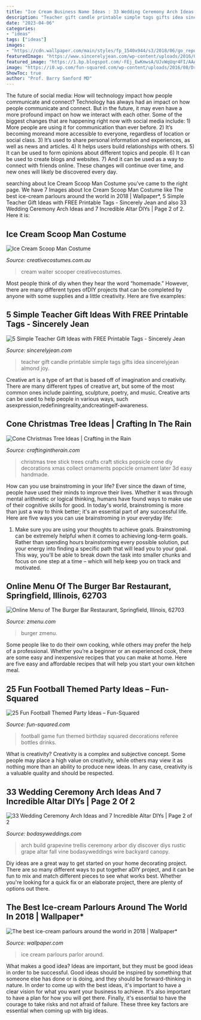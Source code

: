 ```yaml
---
title: "Ice Cream Business Name Ideas : 33 Wedding Ceremony Arch Ideas And 7 Incredible Altar Diys"
description: "Teacher gift candle printable simple tags gifts idea sincerelyjean almond joy"
date: "2023-04-06"
categories:
- "ideas"
tags: ["ideas"]
images:
- "https://cdn.wallpaper.com/main/styles/fp_1540x944/s3/2018/06/go_republicofbooza_interior2.jpg"
featuredImage: "https://www.sincerelyjean.com/wp-content/uploads/2016/08/Candle-teacher-gift.jpg"
featured_image: "https://1.bp.blogspot.com/-FEj_EwKmwsA/UJvWqUqr4FI/AAAAAAAACuw/6lNSLL85pws/s1600/popsicle+stick+tree.jpg"
image: "https://i0.wp.com/fun-squared.com/wp-content/uploads/2016/08/DrinkBottlesFootbalParty.jpg?resize=650%2C971&amp;ssl=1"
ShowToc: true
author: "Prof. Barry Sanford MD"
---
```



The future of social media: How will technology impact how people communicate and connect?
Technology has always had an impact on how people communicate and connect. But in the future, it may even have a more profound impact on how we interact with each other. Some of the biggest changes that are happening right now with social media include: 1) More people are using it for communication than ever before. 2) It’s becoming moreand more accessible to everyone, regardless of location or social class. 3) It’s used to share personal information and experiences, as well as news and articles. 4) It helps users build relationships with others. 5) It can be used to form opinions about different topics and people. 6) It can be used to create blogs and websites. 7) And it can be used as a way to connect with friends online. These changes will continue over time, and new ones will likely be discovered every day.

	

		
searching about Ice Cream Scoop Man Costume you've came to the right page. We have 7 Images about Ice Cream Scoop Man Costume like The best ice-cream parlours around the world in 2018 | Wallpaper*, 5 Simple Teacher Gift Ideas with FREE Printable Tags - Sincerely Jean and also 33 Wedding Ceremony Arch Ideas and 7 Incredible Altar DIYs | Page 2 of 2. Here it is:
		
    
## Ice Cream Scoop Man Costume

<img loading=lazy src="https://www.creativecostumes.com.au/wp-content/uploads/2018/07/CC_April_18_064-768x1024.jpg" onerror="this.onerror=null;this.src='https://tse1.mm.bing.net/th?id=OIP.s3uS7TcsRKNrQRtjwJ0I3gHaJ4&amp;pid=15.1';" alt="Ice Cream Scoop Man Costume">

_Source: creativecostumes.com.au_

>cream waiter scooper creativecostumes. 

	

Most people think of diy when they hear the word “homemade.” However, there are many different types ofDIY projects that can be completed by anyone with some supplies and a little creativity. Here are five examples:

    
## 5 Simple Teacher Gift Ideas With FREE Printable Tags - Sincerely Jean

<img loading=lazy src="https://www.sincerelyjean.com/wp-content/uploads/2016/08/Candle-teacher-gift.jpg" onerror="this.onerror=null;this.src='https://tse2.mm.bing.net/th?id=OIP.w3k3XMY1Utr-s19tp7SZkgHaLH&amp;pid=15.1';" alt="5 Simple Teacher Gift Ideas with FREE Printable Tags - Sincerely Jean">

_Source: sincerelyjean.com_

>teacher gift candle printable simple tags gifts idea sincerelyjean almond joy. 

	

Creative art is a type of art that is based off of imagination and creativity. There are many different types of creative art, but some of the most common ones include painting, sculpture, poetry, and music. Creative arts can be used to help people in various ways, such asexpression,redefiningreality,andcreatingelf-awareness.

    
## Cone Christmas Tree Ideas | Crafting In The Rain

<img loading=lazy src="https://1.bp.blogspot.com/-FEj_EwKmwsA/UJvWqUqr4FI/AAAAAAAACuw/6lNSLL85pws/s1600/popsicle+stick+tree.jpg" onerror="this.onerror=null;this.src='https://tse4.mm.bing.net/th?id=OIP.3EAiXRn9l8PK0ZL6khe6xAHaJu&amp;pid=15.1';" alt="Cone Christmas Tree Ideas | Crafting in the Rain">

_Source: craftingintherain.com_

>christmas tree stick trees crafts craft sticks popsicle cone diy decorations xmas collect ornaments popcicle ornament later 3d easy handmade. 

	

How can you use brainstroming in your life?
Ever since the dawn of time, people have used their minds to improve their lives. Whether it was through mental arithmetic or logical thinking, humans have found ways to make use of their cognitive skills for good. In today's world, brainstroming is more than just a way to think better; it's an essential part of any successful life. Here are five ways you can use brainstroming in your everyday life: 
1) Make sure you are using your thoughts to achieve goals. Brainstroming can be extremely helpful when it comes to achieving long-term goals. Rather than spending hours brainstorming every possible solution, put your energy into finding a specific path that will lead you to your goal. This way, you'll be able to break down the task into smaller chunks and focus on one step at a time – which will help keep you on track and motivated.

    
## Online Menu Of The Burger Bar Restaurant, Springfield, Illinois, 62703

<img loading=lazy src="https://image.zmenu.com/menupic/924858/40e76a29-23f6-4a7e-952b-b26c6c77429a.jpg" onerror="this.onerror=null;this.src='https://tse1.mm.bing.net/th?id=OIP.43Jr7uU2_W_488jUKIlt9QHaJ4&amp;pid=15.1';" alt="Online Menu of The Burger Bar Restaurant, Springfield, Illinois, 62703">

_Source: zmenu.com_

>burger zmenu. 

	

Some people like to do their own cooking, while others may prefer the help of a professional. Whether you’re a beginner or an experienced cook, there are some easy and inexpensive recipes that you can make at home. Here are five easy and affordable recipes that will help you start your own kitchen meal.

    
## 25 Fun Football Themed Party Ideas – Fun-Squared

<img loading=lazy src="https://i0.wp.com/fun-squared.com/wp-content/uploads/2016/08/DrinkBottlesFootbalParty.jpg?resize=650%2C971&amp;ssl=1" onerror="this.onerror=null;this.src='https://tse4.mm.bing.net/th?id=OIP.vxzP1uIn6uosSu3FOvcFrAHaLE&amp;pid=15.1';" alt="25 Fun Football Themed Party Ideas – Fun-Squared">

_Source: fun-squared.com_

>football game fun themed birthday squared decorations referee bottles drinks. 

	

What is creativity?
Creativity is a complex and subjective concept. Some people may place a high value on creativity, while others may view it as nothing more than an ability to produce new ideas. In any case, creativity is a valuable quality and should be respected.

    
## 33 Wedding Ceremony Arch Ideas And 7 Incredible Altar DIYs | Page 2 Of 2

<img loading=lazy src="https://bodasyweddings.com/wp-content/uploads/2018/06/discover-how-to-build-a-wedding-arch.jpg" onerror="this.onerror=null;this.src='https://tse2.mm.bing.net/th?id=OIP.EFjs5Eu5sL_pB1VKVZR48wHaJ4&amp;pid=15.1';" alt="33 Wedding Ceremony Arch Ideas and 7 Incredible Altar DIYs | Page 2 of 2">

_Source: bodasyweddings.com_

>arch build grapevine trellis ceremony arbor diy discover diys rustic grape altar fall vine bodasyweddings wire backyard canopy. 

	

Diy ideas are a great way to get started on your home decorating project. There are so many different ways to put together aDIY project, and it can be fun to mix and match different pieces to see what works best. Whether you're looking for a quick fix or an elaborate project, there are plenty of options out there.

    
## The Best Ice-cream Parlours Around The World In 2018 | Wallpaper*

<img loading=lazy src="https://cdn.wallpaper.com/main/styles/fp_1540x944/s3/2018/06/go_republicofbooza_interior2.jpg" onerror="this.onerror=null;this.src='https://tse1.mm.bing.net/th?id=OIP.nvSHQLvlJXdg6YN7IjhiugHaEi&amp;pid=15.1';" alt="The best ice-cream parlours around the world in 2018 | Wallpaper*">

_Source: wallpaper.com_

>ice cream parlours parlor around. 

	

What makes a good idea?
Ideas are important, but they must be good ideas in order to be successful. Good ideas should be inspired by something that someone else has done or is doing, and they should be forward-thinking in nature. In order to come up with the best ideas, it's important to have a clear vision for what you want your business to achieve. It's also important to have a plan for how you will get there. Finally, it's essential to have the courage to take risks and not afraid of failure. These three key factors are essential when coming up with big ideas.


